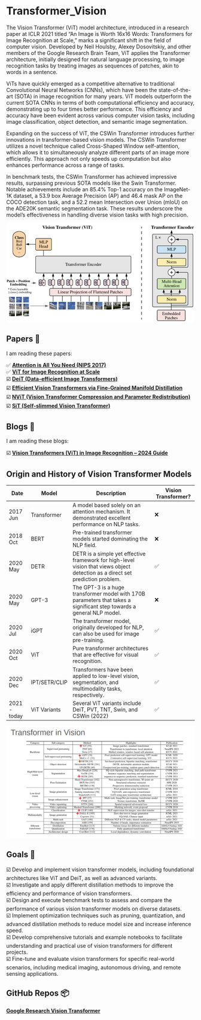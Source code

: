 # Transformer_Vision
The Vision Transformer (ViT) model architecture, introduced in a research paper at ICLR 2021 titled “An Image is Worth 16x16 Words: Transformers for Image Recognition at Scale,” marks a significant shift in the field of computer vision. Developed by Neil Houlsby, Alexey Dosovitskiy, and other members of the Google Research Brain Team, ViT applies the Transformer architecture, initially designed for natural language processing, to image recognition tasks by treating images as sequences of patches, akin to words in a sentence.

ViTs have quickly emerged as a competitive alternative to traditional Convolutional Neural Networks (CNNs), which have been the state-of-the-art (SOTA) in image recognition for many years. ViT models outperform the current SOTA CNNs in terms of both computational efficiency and accuracy, demonstrating up to four times better performance. This efficiency and accuracy have been evident across various computer vision tasks, including image classification, object detection, and semantic image segmentation.

Expanding on the success of ViT, the CSWin Transformer introduces further innovations in transformer-based vision models. The CSWin Transformer utilizes a novel technique called Cross-Shaped Window self-attention, which allows it to simultaneously analyze different parts of an image more efficiently. This approach not only speeds up computation but also enhances performance across a range of tasks.

In benchmark tests, the CSWin Transformer has achieved impressive results, surpassing previous SOTA models like the Swin Transformer. Notable achievements include an 85.4% Top-1 accuracy on the ImageNet-1K dataset, a 53.9 box Average Precision (AP) and 46.4 mask AP on the COCO detection task, and a 52.2 mean Intersection over Union (mIoU) on the ADE20K semantic segmentation task. These results underscore the model’s effectiveness in handling diverse vision tasks with high precision.

![Vision Transformer](assets/vision_transformer.png)

## Papers 📄
I am reading these papers:

✅ [**Attention is All You Need (NIPS 2017)**](https://arxiv.org/abs/1706.03762) <br>
✅ [**ViT for Image Recognition at Scale**](https://arxiv.org/abs/2010.11929) <br>
☑️ [**DeiT (Data-efficient Image Transformers)**](https://arxiv.org/abs/2012.12877) <br>
☑️ [**Efficient Vision Transformers via Fine-Grained Manifold Distillation**](https://arxiv.org/abs/2107.01378) <br>
☑️ [**NViT (Vision Transformer Compression and Parameter Redistribution)**](https://arxiv.org/abs/2110.04869) <br>
☑️ [**SiT (Self-slimmed Vision Transformer)**](https://arxiv.org/abs/2111.12624) <br>

## Blogs 📝
I am reading these blogs:

☑️ [**Vision Transformers (ViT) in Image Recognition – 2024 Guide**](https://viso.ai/deep-learning/vision-transformer-vit/) <br>


## Origin and History of Vision Transformer Models
| Date       | Model                | Description                                                                                                  | Vision Transformer? |
|------------|----------------------|--------------------------------------------------------------------------------------------------------------|---------------------|
| 2017 Jun   | Transformer           | A model based solely on an attention mechanism. It demonstrated excellent performance on NLP tasks.           | ❌                  |
| 2018 Oct   | BERT                  | Pre-trained transformer models started dominating the NLP field.                                              | ❌                  |
| 2020 May   | DETR                  | DETR is a simple yet effective framework for high-level vision that views object detection as a direct set prediction problem. | ✅                  |
| 2020 May   | GPT-3                 | The GPT-3 is a huge transformer model with 170B parameters that takes a significant step towards a general NLP model. | ❌                  |
| 2020 Jul   | iGPT                  | The transformer model, originally developed for NLP, can also be used for image pre-training.                 | ✅                  |
| 2020 Oct   | ViT                   | Pure transformer architectures that are effective for visual recognition.                                     | ✅                  |
| 2020 Dec   | IPT/SETR/CLIP         | Transformers have been applied to low-level vision, segmentation, and multimodality tasks, respectively.      | ✅                  |
| 2021 - today | ViT Variants        | Several ViT variants include DeiT, PVT, TNT, Swin, and CSWin (2022)                                           | ✅                  |

![Transformer In Vision](assets/Transformer-in-vision.png)

## Goals 🎯

☑️ Develop and implement vision transformer models, including foundational architectures like ViT and DeiT, as well as advanced variants. <br>
☑️ Investigate and apply different distillation methods to improve the efficiency and performance of vision transformers. <br>
☑️ Design and execute benchmark tests to assess and compare the performance of various vision transformer models on diverse datasets. <br>
☑️ Implement optimization techniques such as pruning, quantization, and advanced distillation methods to reduce model size and increase inference speed. <br>
☑️ Develop comprehensive tutorials and example notebooks to facilitate understanding and practical use of vision transformers for different projects. <br>
☑️ Fine-tune and evaluate vision transformers for specific real-world scenarios, including medical imaging, autonomous driving, and remote sensing applications. <br>

## GitHub Repos 📦

[**Google Research Vision Transformer**](https://github.com/google-research/vision_transformer)

